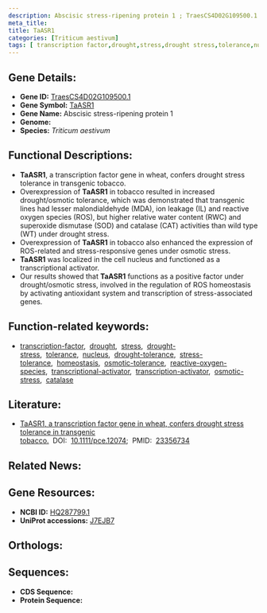 ```yaml
---
description: Abscisic stress-ripening protein 1 ; TraesCS4D02G109500.1 ; Triticum aestivum
meta_title:
title: TaASR1
categories: [Triticum aestivum]
tags: [ transcription factor,drought,stress,drought stress,tolerance,nucleus,drought tolerance,stress tolerance,homeostasis,osmotic tolerance,reactive oxygen species,transcriptional activator,transcription activator,osmotic stress,catalase ]
---
```


## Gene Details:
- **Gene ID:** [TraesCS4D02G109500.1]()
- **Gene Symbol:** <u>TaASR1</u>
- **Gene Name:** Abscisic stress-ripening protein 1
- **Genome:** []()
- **Species:** *Triticum aestivum*

## Functional Descriptions:
   - **TaASR1**, a transcription factor gene in wheat, confers drought stress tolerance in transgenic tobacco.
   - Overexpression of **TaASR1** in tobacco resulted in increased drought/osmotic tolerance, which was demonstrated that transgenic lines had lesser malondialdehyde (MDA), ion leakage (IL) and reactive oxygen species (ROS), but higher relative water content (RWC) and superoxide dismutase (SOD) and catalase (CAT) activities than wild type (WT) under drought stress.
   - Overexpression of **TaASR1** in tobacco also enhanced the expression of ROS-related and stress-responsive genes under osmotic stress.
   - **TaASR1** was localized in the cell nucleus and functioned as a transcriptional activator.
   - Our results showed that **TaASR1** functions as a positive factor under drought/osmotic stress, involved in the regulation of ROS homeostasis by activating antioxidant system and transcription of stress-associated genes.

## Function-related keywords:
   - [transcription-factor](/tags/transcription-factor/),&nbsp;&nbsp;[drought](/tags/drought/),&nbsp;&nbsp;[stress](/tags/stress/),&nbsp;&nbsp;[drought-stress](/tags/drought-stress/),&nbsp;&nbsp;[tolerance](/tags/tolerance/),&nbsp;&nbsp;[nucleus](/tags/nucleus/),&nbsp;&nbsp;[drought-tolerance](/tags/drought-tolerance/),&nbsp;&nbsp;[stress-tolerance](/tags/stress-tolerance/),&nbsp;&nbsp;[homeostasis](/tags/homeostasis/),&nbsp;&nbsp;[osmotic-tolerance](/tags/osmotic-tolerance/),&nbsp;&nbsp;[reactive-oxygen-species](/tags/reactive-oxygen-species/),&nbsp;&nbsp;[transcriptional-activator](/tags/transcriptional-activator/),&nbsp;&nbsp;[transcription-activator](/tags/transcription-activator/),&nbsp;&nbsp;[osmotic-stress](/tags/osmotic-stress/),&nbsp;&nbsp;[catalase](/tags/catalase/)

## Literature:
   - [TaASR1, a transcription factor gene in wheat, confers drought stress tolerance in transgenic tobacco.](https://doi.org/10.1111/pce.12074)&nbsp;&nbsp;DOI:&nbsp;&nbsp;[10.1111/pce.12074](https://doi.org/10.1111/pce.12074);&nbsp;&nbsp;PMID:&nbsp;&nbsp;[23356734](https://pubmed.ncbi.nlm.nih.gov/23356734/)

## Related News:

## Gene Resources:
- **NCBI ID:**  [HQ287799.1](https://www.ncbi.nlm.nih.gov/gene/?term=HQ287799.1)
- **UniProt accessions:**  [J7EJB7](https://www.uniprot.org/uniprotkb/J7EJB7/entry)

## Orthologs:

## Sequences:
- **CDS Sequence:**
- **Protein Sequence:**
